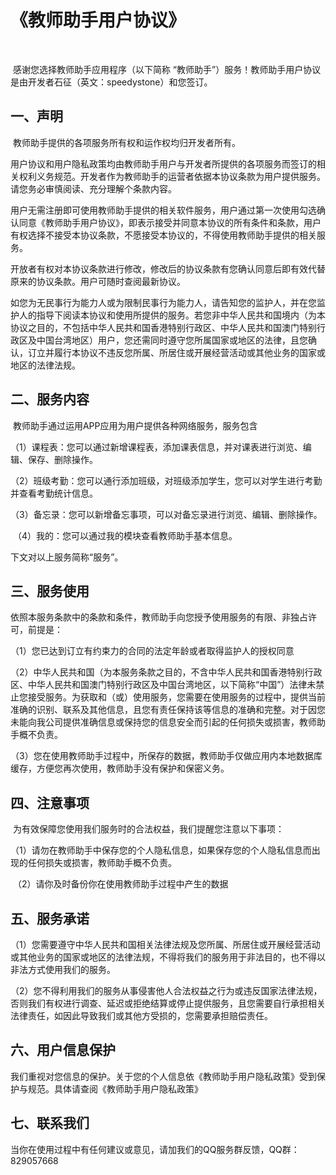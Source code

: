 # 《**教师助手用户协议**》

​			

​			感谢您选择教师助手应用程序（以下简称 “教师助手”）服务！教师助手用户协议是由开发者石征（英文：speedystone）和您签订。



## 一、**声明**

​		教师助手提供的各项服务所有权和运作权均归开发者所有。

​		用户协议和用户隐私政策均由教师助手用户与开发者所提供的各项服务而签订的相关权利义务规范。开发者作为教师助手的运营者依据本协议条款为用户提供服务。请您务必审慎阅读、充分理解个条款内容。

​		用户无需注册即可使用教师助手提供的相关软件服务，用户通过第一次使用勾选确认同意《教师助手用户协议》，即表示接受并同意本协议的所有条件和条款，用户有权选择不接受本协议条款，不愿接受本协议的，不得使用教师助手提供的相关服务。

​		开放者有权对本协议条款进行修改，修改后的协议条款有您确认同意后即有效代替原来的协议条款。用户可随时查阅最新协议。

​		如您为无民事行为能力人或为限制民事行为能力人，请告知您的监护人，并在您监护人的指导下阅读本协议和使用所提供的服务。若您非中华人民共和国境内（为本协议之目的，不包括中华人民共和国香港特别行政区、中华人民共和国澳门特别行政区及中国台湾地区）用户，您还需同时遵守您所属国家或地区的法律，且您确认，订立并履行本协议不违反您所属、所居住或开展经营活动或其他业务的国家或地区的法律法规。 



## **二、服务内容**

​		教师助手通过运用APP应用为用户提供各种网络服务，服务包含

​		（1）课程表：您可以通过新增课程表，添加课表信息，并对课表进行浏览、编辑、保存、删除操作。

​		（2）班级考勤：您可以通行添加班级，对班级添加学生，您可以对学生进行考勤并查看考勤统计信息。

​		（3）备忘录：您可以新增备忘事项，可以对备忘录进行浏览、编辑、删除操作。

​		（4）我的：您可以通过我的模块查看教师助手基本信息。

  下文对以上服务简称“服务”。



## **三、服务使用**

​		依照本服务条款中的条款和条件，教师助手向您授予使用服务的有限、非独占许可，前提是：

​       （1）您已达到订立有约束力的合同的法定年龄或者取得监护人的授权同意

​	   （2）中华人民共和国（为本服务条款之目的，不含中华人民共和国香港特别行政区、中华人民共和国澳门特别行政区及中国台湾地区，以下简称“中国”）法律未禁止您接受服务。为获取和（或）使用服务，您需要在使用服务的过程中，提供当前准确的识别、联系及其他信息，且您有责任保持该等信息的准确和完整。对于因您未能向我公司提供准确信息或保持您的信息安全而引起的任何损失或损害，教师助手概不负责。

​	（3）您在使用教师助手过程中，所保存的数据，教师助手仅做应用内本地数据库缓存，方便您再次使用，教师助手没有保护和保密义务。



## 四、注意事项

​		为有效保障您使用我们服务时的合法权益，我们提醒您注意以下事项：

​		（1）请勿在教师助手中保存您的个人隐私信息，如果保存您的个人隐私信息而出现的任何损失或损害，教师助手概不负责。

​		（2）请你及时备份你在使用教师助手过程中产生的数据



## 五、服务承诺

​  	（1）您需要遵守中华人民共和国相关法律法规及您所属、所居住或开展经营活动或其他业务的国家或地区的法律法规，不得将我们的服务用于非法目的，也不得以非法方式使用我们的服务。

​     （2）您不得利用我们的服务从事侵害他人合法权益之行为或违反国家法律法规，否则我们有权进行调查、延迟或拒绝结算或停止提供服务，且您需要自行承担相关法律责任，如因此导致我们或其他方受损的，您需要承担赔偿责任。



## 六、用户信息保护

​		我们重视对您信息的保护。关于您的个人信息依《教师助手用户隐私政策》受到保护与规范。具体请查阅《教师助手用户隐私政策》



## 七、联系我们

​		当你在使用过程中有任何建议或意见，请加我们的QQ服务群反馈，QQ群：829057668









